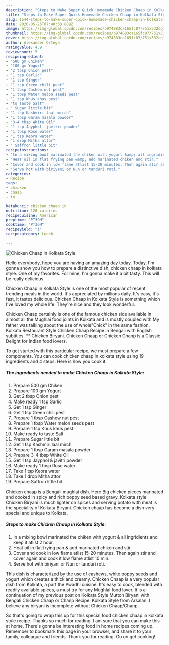 ```yaml
---
description: "Steps to Make Super Quick Homemade Chicken Chaap in Kolkata Style"
title: "Steps to Make Super Quick Homemade Chicken Chaap in Kolkata Style"
slug: 1544-steps-to-make-super-quick-homemade-chicken-chaap-in-kolkata-style
date: 2020-05-25T07:40:33.889Z
image: https://img-global.cpcdn.com/recipes/b974883ca165fc87/751x532cq70/chicken-chaap-in-kolkata-style-recipe-main-photo.jpg
thumbnail: https://img-global.cpcdn.com/recipes/b974883ca165fc87/751x532cq70/chicken-chaap-in-kolkata-style-recipe-main-photo.jpg
cover: https://img-global.cpcdn.com/recipes/b974883ca165fc87/751x532cq70/chicken-chaap-in-kolkata-style-recipe-main-photo.jpg
author: Alexander Ortega
ratingvalue: 4.9
reviewcount: 5
recipeingredient:
- "500 gm Chiken"
- "100 gm Yogurt"
- "2 tbsp Onion pest"
- "1 tsp Garlic"
- "1 tsp Ginger"
- "1 tsp Green chili pest"
- "1 tbsp Cashew nut pest"
- "1 tbsp Water melon seeds pest"
- "1 tsp Khus khus pest"
- "to taste Salt"
- " Sugar little bit"
- "1 tsp Kashmiri laal mirch"
- "1 tbsp Garam masala powder"
- "3-4 tbsp White Oil"
- "1 tsp Jayphol  javitri powder"
- "1 tbsp Rose water"
- "1 tsp Keora water"
- "1 drop Mitha attor"
- " Saffron little bit"
recipeinstructions:
- "In a mixing bowl marinated the chiken with yogurt &amp; all ingridients and keep it atlist 2 hour."
- "Heat oil in flat frying pan &amp; add marinated chiken and stir."
- "Cover and cook in low flame atlist 15-20 minutes. Then again stir and cover again and cook it low flame atlist 10 min."
- "Serve hot with biriyani or Nun or tanduri roti."
categories:
- Recipe
tags:
- chicken
- chaap
- in

katakunci: chicken chaap in 
nutrition: 120 calories
recipecuisine: American
preptime: "PT39M"
cooktime: "PT36M"
recipeyield: "1"
recipecategory: Lunch

---
```



![Chicken Chaap in Kolkata Style](https://img-global.cpcdn.com/recipes/b974883ca165fc87/751x532cq70/chicken-chaap-in-kolkata-style-recipe-main-photo.jpg)

Hello everybody, hope you are having an amazing day today. Today, I'm gonna show you how to prepare a distinctive dish, chicken chaap in kolkata style. One of my favorites. For mine, I'm gonna make it a bit tasty. This will be really delicious.

Chicken Chaap in Kolkata Style is one of the most popular of recent trending meals in the world. It's appreciated by millions daily. It's easy, it's fast, it tastes delicious. Chicken Chaap in Kolkata Style is something which I've loved my whole life. They're nice and they look wonderful.

Chicken Chaap certainly is one of the famous chicken side available in almost all the Mughlai food joints in Kolkata and is mostly coupled with My father was talking about the use of whole&#34;Chick&#34; in the same fashion. Kolkata Restaurant Style Chicken Chaap Recipe in Bengali with English subtitles. ** Chicken Biryani. Chicken Chaap or Chicken Chanp is a Classic Delight for Indian food lovers.


To get started with this particular recipe, we must prepare a few components. You can cook chicken chaap in kolkata style using 19 ingredients and 4 steps. Here is how you cook it.

<!--inarticleads1-->

##### The ingredients needed to make Chicken Chaap in Kolkata Style:

1. Prepare 500 gm Chiken
1. Prepare 100 gm Yogurt
1. Get 2 tbsp Onion pest
1. Make ready 1 tsp Garlic
1. Get 1 tsp Ginger
1. Get 1 tsp Green chili pest
1. Prepare 1 tbsp Cashew nut pest
1. Prepare 1 tbsp Water melon seeds pest
1. Prepare 1 tsp Khus khus pest
1. Make ready to taste Salt
1. Prepare  Sugar little bit
1. Get 1 tsp Kashmiri laal mirch
1. Prepare 1 tbsp Garam masala powder
1. Prepare 3-4 tbsp White Oil
1. Get 1 tsp Jayphol &amp; javitri powder
1. Make ready 1 tbsp Rose water
1. Take 1 tsp Keora water
1. Take 1 drop Mitha attor
1. Prepare  Saffron little bit


Chicken chaap is a Bengali mughlai dish. Here Big chicken pieces marinated and cooked in spicy and rich poppy seed based gravy. Kolkata style Chicken Biryani is much lighter on spices and serving potato with meat is the speciality of Kolkata Biryani. Chicken chaap has become a dish very special and unique to Kolkata. 

<!--inarticleads2-->

##### Steps to make Chicken Chaap in Kolkata Style:

1. In a mixing bowl marinated the chiken with yogurt &amp; all ingridients and keep it atlist 2 hour.
1. Heat oil in flat frying pan &amp; add marinated chiken and stir.
1. Cover and cook in low flame atlist 15-20 minutes. Then again stir and cover again and cook it low flame atlist 10 min.
1. Serve hot with biriyani or Nun or tanduri roti.


This dish is characterized by the use of cashews, white poppy seeds and yogurt which creates a thick and creamy. Chicken Chaap is a very popular dish from Kolkata, a part the Awadhi cuisine. It&#39;s easy to cook, blended with readily available spices, a must try for any Mughlai food lover. It is a continuation of my previous post on Kolkata Style Mutton Biryani with Bengali Chicken Chaap or Chanp Recipe: Kolkata Style from Arsalan. I believe any biryani is incomplete without Chicken Chaap/Chanp. 

So that's going to wrap this up for this special food chicken chaap in kolkata style recipe. Thanks so much for reading. I am sure that you can make this at home. There's gonna be interesting food in home recipes coming up. Remember to bookmark this page in your browser, and share it to your family, colleague and friends. Thank you for reading. Go on get cooking!
